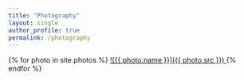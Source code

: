 ```yaml
---
title: "Photography"
layout: single
author_profile: true
permalink: /photography
---
```


{% for photo in site.photos %}
 <a href="{{ photo.flickr_url }}" target="_blank">
    ![{{ photo.name }}]({{ photo.src }})
 </a>
{% endfor %}

